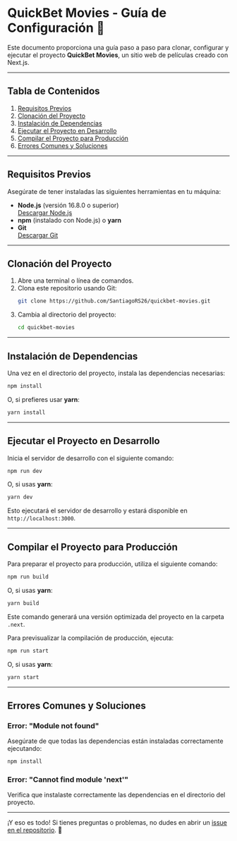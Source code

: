# QuickBet Movies - Guía de Configuración 🚀

Este documento proporciona una guía paso a paso para clonar, configurar y ejecutar el proyecto **QuickBet Movies**, un sitio web de películas creado con Next.js. 

---

## Tabla de Contenidos
1. [Requisitos Previos](#requisitos-previos)
2. [Clonación del Proyecto](#clonación-del-proyecto)
3. [Instalación de Dependencias](#instalación-de-dependencias)
4. [Ejecutar el Proyecto en Desarrollo](#ejecutar-el-proyecto-en-desarrollo)
5. [Compilar el Proyecto para Producción](#compilar-el-proyecto-para-producción)
6. [Errores Comunes y Soluciones](#errores-comunes-y-soluciones)

---

## Requisitos Previos

Asegúrate de tener instaladas las siguientes herramientas en tu máquina:
- **Node.js** (versión 16.8.0 o superior)  
  [Descargar Node.js](https://nodejs.org/)
- **npm** (instalado con Node.js) o **yarn**
- **Git**  
  [Descargar Git](https://git-scm.com/)

---

## Clonación del Proyecto

1. Abre una terminal o línea de comandos.
2. Clona este repositorio usando Git:
   ```bash
   git clone https://github.com/SantiagoRS26/quickbet-movies.git
   ```
3. Cambia al directorio del proyecto:
   ```bash
   cd quickbet-movies
   ```

---

## Instalación de Dependencias

Una vez en el directorio del proyecto, instala las dependencias necesarias:

```bash
npm install
```

O, si prefieres usar **yarn**:

```bash
yarn install
```

---

## Ejecutar el Proyecto en Desarrollo

Inicia el servidor de desarrollo con el siguiente comando:

```bash
npm run dev
```

O, si usas **yarn**:

```bash
yarn dev
```

Esto ejecutará el servidor de desarrollo y estará disponible en `http://localhost:3000`.

---

## Compilar el Proyecto para Producción

Para preparar el proyecto para producción, utiliza el siguiente comando:

```bash
npm run build
```

O, si usas **yarn**:

```bash
yarn build
```

Este comando generará una versión optimizada del proyecto en la carpeta `.next`.

Para previsualizar la compilación de producción, ejecuta:

```bash
npm run start
```

O, si usas **yarn**:

```bash
yarn start
```

---

## Errores Comunes y Soluciones

### Error: "Module not found"
Asegúrate de que todas las dependencias están instaladas correctamente ejecutando:
```bash
npm install
```

### Error: "Cannot find module 'next'"
Verifica que instalaste correctamente las dependencias en el directorio del proyecto.

---

¡Y eso es todo! Si tienes preguntas o problemas, no dudes en abrir un [issue en el repositorio](https://github.com/SantiagoRS26/quickbet-movies/issues). 🎉
